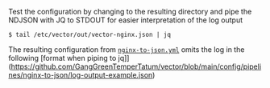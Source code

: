 Test the configuration by changing to the resulting directory and pipe the NDJSON with JQ to STDOUT for easier interpretation of the log output

```
$ tail /etc/vector/out/vector-nginx.json | jq
```

The resulting configuration from [`nginx-to-json.yml`](https://github.com/GangGreenTemperTatum/vector/blob/main/config/nginx-to-json.yml) omits the log in the following [format when piping to jq]](https://github.com/GangGreenTemperTatum/vector/blob/main/config/pipelines/nginx-to-json/log-output-example.json)
